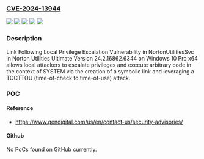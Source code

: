 ### [CVE-2024-13944](https://cve.mitre.org/cgi-bin/cvename.cgi?name=CVE-2024-13944)
![](https://img.shields.io/static/v1?label=Product&message=CleanUp&color=blue)
![](https://img.shields.io/static/v1?label=Product&message=Norton%20Utilities%20Ultimate&color=blue)
![](https://img.shields.io/static/v1?label=Product&message=TuneUp&color=blue)
![](https://img.shields.io/static/v1?label=Version&message=0%20&color=brightgreen)
![](https://img.shields.io/static/v1?label=Vulnerability&message=CWE-367%20Time-of-check%20Time-of-use%20(TOCTOU)%20Race%20Condition&color=brightgreen)

### Description

Link Following Local Privilege Escalation Vulnerability in NortonUtilitiesSvc in Norton Utilities Ultimate Version 24.2.16862.6344 on Windows 10 Pro x64 allows local attackers to escalate privileges and execute arbitrary code in the context of SYSTEM via the creation of a symbolic link and leveraging a TOCTTOU (time-of-check to time-of-use) attack.

### POC

#### Reference
- https://www.gendigital.com/us/en/contact-us/security-advisories/

#### Github
No PoCs found on GitHub currently.


